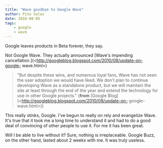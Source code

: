 ```yaml
---
title: "Wave goodbye to Google Wave"
author: Pito Salas
date: 2010-08-05
tags:
    - google
    - wave
---
```




Google leaves products in Beta forever, they say.

Not Google Wave. They actually announced [Wave's impending
cancellation.](<http://googleblog.blogspot.com/2010/08/update-on-google-
wave.html>)

> "But despite these wins, and numerous loyal fans, Wave has not seen the user
> adoption we would have liked. We don’t plan to continue developing Wave as a
> standalone product, but we will maintain the site at least through the end
> of the year and extend the technology for use in other Google projects."
> (**from** [Google Blog](<http://googleblog.blogspot.com/2010/08/update-on-
> google-wave.html>))

This really stinks, Google. I've begun to really on rely and evangelize Wave.
It's true that it took me a long time to understand it and had to do a good
deal of convincing of other people to use it. For me it has been great.

Will I be able to live without it? Sure, nothing is irreplaceable. Google
Buzz, on the other hand, lasted about 2 weeks with me. It was truly useless.


